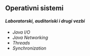 ## Operativni sistemi 
#### _Laboratorski, auditoriski i drugi vezbi_
* _Java I/O_
* _Java Networking_
* _Threads_
* _Synchronization_
